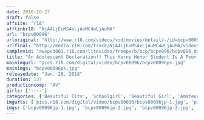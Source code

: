 ```yaml
---
date: 2018-10-27
draft: false
affsite: "r18"
afflinkr18: "NjA4LjEuMS4xLjAuMC4wLjAuMA"
url: "bcpv00096"
urloriginal: "http://www.r18.com/videos/vod/movies/detail/-/id=bcpv00096"
urlfinal: "http://media.r18.com/track/NjA4LjEuMS4xLjAuMC4wLjAuMA/videos/vod/movies/detail/-/id=bcpv00096"
samplevid: "awspv3001.r18.com/litevideo/freepv/b/bcp/bcpv096/bcpv096_dmb_w.mp4"
title: "An Adolescent Declaration!! This Horny Honor Student Is A Poor Pupil!!! This Young Lady Miyu Is About To Give Up Her Second Virginity At Her First Ever Part-Time Job!!!"
mainimgurl: "pics.r18.com/digital/video/bcpv00096/bcpv00096ps.jpg"
mainimgs: "bcpv00096ps.jpg"
releasedate: "Jan. 28, 2018"
duration: 137
productioncomp: "AV"
girls: ['----']
categories: ['Beautiful Tits', 'Schoolgirl', 'Beautiful Girl', 'Amateur', 'Creampie']
imgurls: ['pics.r18.com/digital/video/bcpv00096/bcpv00096jp-1.jpg', 'pics.r18.com/digital/video/bcpv00096/bcpv00096jp-2.jpg', 'pics.r18.com/digital/video/bcpv00096/bcpv00096jp-3.jpg', 'pics.r18.com/digital/video/bcpv00096/bcpv00096jp-4.jpg', 'pics.r18.com/digital/video/bcpv00096/bcpv00096jp-5.jpg', 'pics.r18.com/digital/video/bcpv00096/bcpv00096jp-6.jpg', 'pics.r18.com/digital/video/bcpv00096/bcpv00096jp-7.jpg', 'pics.r18.com/digital/video/bcpv00096/bcpv00096jp-8.jpg', 'pics.r18.com/digital/video/bcpv00096/bcpv00096jp-9.jpg', 'pics.r18.com/digital/video/bcpv00096/bcpv00096jp-10.jpg', 'pics.r18.com/digital/video/bcpv00096/bcpv00096jp-11.jpg', 'pics.r18.com/digital/video/bcpv00096/bcpv00096jp-12.jpg', 'pics.r18.com/digital/video/bcpv00096/bcpv00096jp-13.jpg', 'pics.r18.com/digital/video/bcpv00096/bcpv00096jp-14.jpg', 'pics.r18.com/digital/video/bcpv00096/bcpv00096jp-15.jpg', 'pics.r18.com/digital/video/bcpv00096/bcpv00096jp-16.jpg', 'pics.r18.com/digital/video/bcpv00096/bcpv00096jp-17.jpg', 'pics.r18.com/digital/video/bcpv00096/bcpv00096jp-18.jpg', 'pics.r18.com/digital/video/bcpv00096/bcpv00096jp-19.jpg', 'pics.r18.com/digital/video/bcpv00096/bcpv00096jp-20.jpg']
imgs: ['bcpv00096jp-1.jpg', 'bcpv00096jp-2.jpg', 'bcpv00096jp-3.jpg', 'bcpv00096jp-4.jpg', 'bcpv00096jp-5.jpg', 'bcpv00096jp-6.jpg', 'bcpv00096jp-7.jpg', 'bcpv00096jp-8.jpg', 'bcpv00096jp-9.jpg', 'bcpv00096jp-10.jpg', 'bcpv00096jp-11.jpg', 'bcpv00096jp-12.jpg', 'bcpv00096jp-13.jpg', 'bcpv00096jp-14.jpg', 'bcpv00096jp-15.jpg', 'bcpv00096jp-16.jpg', 'bcpv00096jp-17.jpg', 'bcpv00096jp-18.jpg', 'bcpv00096jp-19.jpg', 'bcpv00096jp-20.jpg']
---
```

